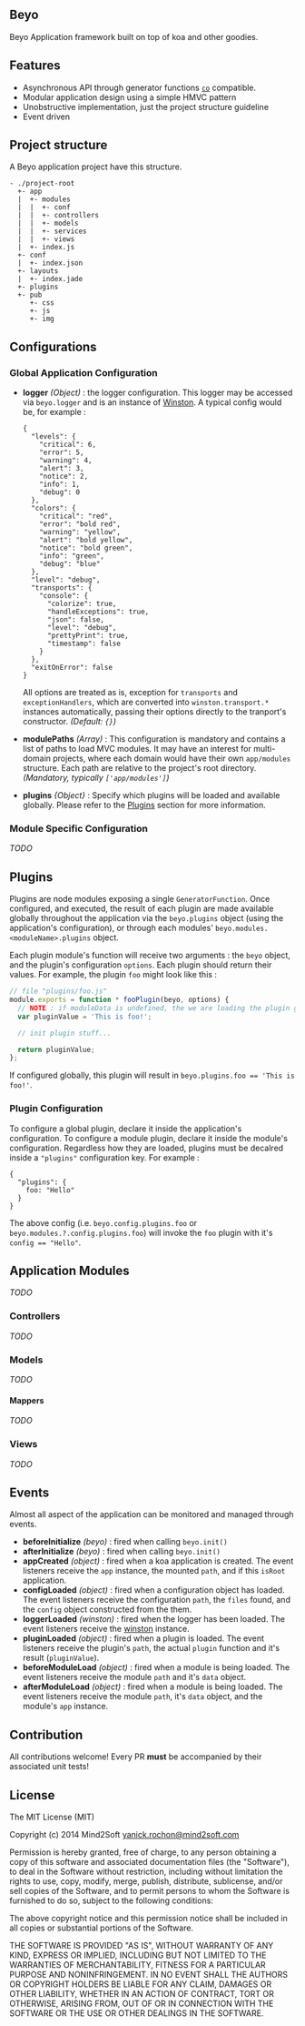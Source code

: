 ## Beyo

Beyo Application framework built on top of koa and other goodies.


## Features

* Asynchronous API through generator functions [`co`](https://github.com/visionmedia/co) compatible.
* Modular application design using a simple HMVC pattern
* Unobstructive implementation, just the project structure guideline
* Event driven


## Project structure

A Beyo application project have this structure.

```
- ./project-root
  +- app
  |  +- modules
  |  |  +- conf
  |  |  +- controllers
  |  |  +- models
  |  |  +- services
  |  |  +- views
  |  +- index.js
  +- conf
  |  +- index.json
  +- layouts
  |  +- index.jade
  +- plugins
  +- pub
     +- css
     +- js
     +- img
```

## Configurations

### Global Application Configuration

* **logger** *(Object)* : the logger configuration. This logger may be accessed via
`beyo.logger` and is an instance of [Winston](https://github.com/flatiron/winston). A
typical config would be, for example :

  ```
  {
    "levels": {
      "critical": 6,
      "error": 5,
      "warning": 4,
      "alert": 3,
      "notice": 2,
      "info": 1,
      "debug": 0
    },
    "colors": {
      "critical": "red",
      "error": "bold red",
      "warning": "yellow",
      "alert": "bold yellow",
      "notice": "bold green",
      "info": "green",
      "debug": "blue"
    },
    "level": "debug",
    "transports": {
      "console": {
        "colorize": true,
        "handleExceptions": true,
        "json": false,
        "level": "debug",
        "prettyPrint": true,
        "timestamp": false
      }
    },
    "exitOnError": false
  }
  ```
  All options are treated as is, exception for `transports` and `exceptionHandlers`,
  which are converted into `winston.transport.*` instances automatically, passing
  their options directly to the tranport's constructor. *(Default: `{}`)*

* **modulePaths** *(Array)* : This configuration is mandatory and contains a list of
paths to load MVC modules. It may have an interest for multi-domain projects, where each
domain would have their own `app/modules` structure. Each path are relative to the project's
root directory. *(Mandatory, typically `['app/modules']`)*

* **plugins** *{Object}* : Specify which plugins will be loaded and available globally.
Please refer to the [Plugins](#Plugins) section for more information.


### Module Specific Configuration

*TODO*


## Plugins

Plugins are node modules exposing a single `GeneratorFunction`. Once configured, and
executed, the result of each plugin are made available globally throughout the
application via the `beyo.plugins` object (using the application's configuration),
or through each modules' `beyo.modules.<moduleName>.plugins` object.

Each plugin module's function will receive two arguments : the `beyo` object, and
the plugin's configuration `options`. Each plugin should return their values. For
example, the plugin `foo` might look like this :

```javascript
// file "plugins/foo.js"
module.exports = function * fooPlugin(beyo, options) {
  // NOTE : if moduleData is undefined, the we are loading the plugin globally!
  var pluginValue = 'This is foo!';

  // init plugin stuff...

  return pluginValue;
};
```

If configured globally, this plugin will result in `beyo.plugins.foo == 'This is foo!'`.

### Plugin Configuration

To configure a global plugin, declare it inside the application's configuration.
To configure a module plugin, declare it inside the module's configuration. Regardless
how they are loaded, plugins must be decalred inside a `"plugins"` configuration
key. For example :

```
{
  "plugins": {
    foo: "Hello"
  }
}
```

The above config (i.e. `beyo.config.plugins.foo` or `beyo.modules.?.config.plugins.foo`)
will invoke the `foo` plugin with it's `config == "Hello"`.


## Application Modules

*TODO*


### Controllers

*TODO*


### Models

*TODO*


#### Mappers

*TODO*


### Views

*TODO*


## Events

Almost all aspect of the application can be monitored and managed through events.

* **beforeInitialize** *(beyo)* : fired when calling `beyo.init()`
* **afterInitialize** *(beyo)* : fired when calling `beyo.init()`
* **appCreated** *(object)* : fired when a koa application is created. The event
listeners receive the `app` instance, the mounted `path`, and if this `isRoot`
application.
* **configLoaded** *(object)* : fired when a configuration object has loaded. The
event listeners receive the configuration `path`, the `files` found, and the
`config` object constructed from the them.
* **loggerLoaded** *(winston)* : fired when the logger has been loaded. The event
listeners receive the [winston](https://github.com/flatiron/winston) instance.
* **pluginLoaded** *(object)* : fired when a plugin is loaded. The event listeners
receive the plugin's `path`, the actual `plugin` function and it's result (`pluginValue`).
* **beforeModuleLoad** *(object)* : fired when a module is being loaded. The event
listeners receive the module `path` and it's `data` object.
* **afterModuleLoad** *(object)* : fired when a module is being loaded. The event
listeners receive the module `path`, it's `data` object, and the module's
`app` instance.


## Contribution

All contributions welcome! Every PR **must** be accompanied by their associated
unit tests!


## License

The MIT License (MIT)

Copyright (c) 2014 Mind2Soft <yanick.rochon@mind2soft.com>

Permission is hereby granted, free of charge, to any person obtaining a copy of
this software and associated documentation files (the "Software"), to deal in
the Software without restriction, including without limitation the rights to
use, copy, modify, merge, publish, distribute, sublicense, and/or sell copies of
the Software, and to permit persons to whom the Software is furnished to do so,
subject to the following conditions:

The above copyright notice and this permission notice shall be included in all
copies or substantial portions of the Software.

THE SOFTWARE IS PROVIDED "AS IS", WITHOUT WARRANTY OF ANY KIND, EXPRESS OR
IMPLIED, INCLUDING BUT NOT LIMITED TO THE WARRANTIES OF MERCHANTABILITY, FITNESS
FOR A PARTICULAR PURPOSE AND NONINFRINGEMENT. IN NO EVENT SHALL THE AUTHORS OR
COPYRIGHT HOLDERS BE LIABLE FOR ANY CLAIM, DAMAGES OR OTHER LIABILITY, WHETHER
IN AN ACTION OF CONTRACT, TORT OR OTHERWISE, ARISING FROM, OUT OF OR IN
CONNECTION WITH THE SOFTWARE OR THE USE OR OTHER DEALINGS IN THE SOFTWARE.
